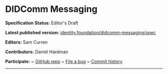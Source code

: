 DIDComm Messaging
==================

**Specification Status:** Editor's Draft

**Latest published version:**
  [identity.foundation/didcomm-messaging/spec](https://identity.foundation/didcomm-messaging/spec)

**Editors:** Sam Curren

**Contributors:** Daniel Hardman

**Participate:**
~ [GitHub repo](https://github.com/decentralized-identity/didcomm-messaging)
~ [File a bug](https://github.com/decentralized-identity/didcomm-messaging/issues)
~ [Commit history](https://github.com/decentralized-identity/didcomm-messaging/commits/master)

------------------------------------